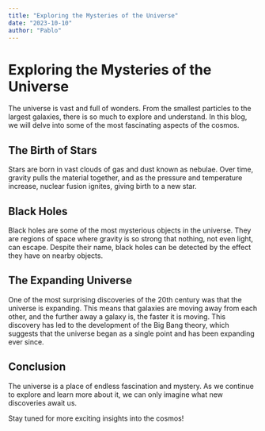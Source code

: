 ```yaml
---
title: "Exploring the Mysteries of the Universe"
date: "2023-10-10"
author: "Pablo"
---
```


# Exploring the Mysteries of the Universe

The universe is vast and full of wonders. From the smallest particles to the largest galaxies, there is so much to explore and understand. In this blog, we will delve into some of the most fascinating aspects of the cosmos.

## The Birth of Stars

Stars are born in vast clouds of gas and dust known as nebulae. Over time, gravity pulls the material together, and as the pressure and temperature increase, nuclear fusion ignites, giving birth to a new star.

## Black Holes

Black holes are some of the most mysterious objects in the universe. They are regions of space where gravity is so strong that nothing, not even light, can escape. Despite their name, black holes can be detected by the effect they have on nearby objects.

## The Expanding Universe

One of the most surprising discoveries of the 20th century was that the universe is expanding. This means that galaxies are moving away from each other, and the further away a galaxy is, the faster it is moving. This discovery has led to the development of the Big Bang theory, which suggests that the universe began as a single point and has been expanding ever since.

## Conclusion

The universe is a place of endless fascination and mystery. As we continue to explore and learn more about it, we can only imagine what new discoveries await us.

Stay tuned for more exciting insights into the cosmos!

